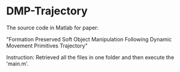 # DMP-Trajectory

The source code in Matlab for paper:

"Formation Preserved Soft Object Manipulation
Following Dynamic Movement Primitives Trajectory"



Instruction: Retrieved all the files in one folder and then execute the 'main.m'.
